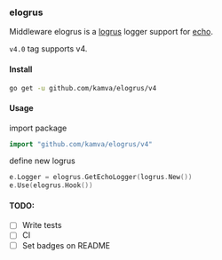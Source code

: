 ### elogrus

Middleware elogrus is a [logrus](https://github.com/sirupsen/logrus) logger support for [echo](https://github.com/labstack/echo).

`v4.0` tag supports v4.

#### Install

```sh
go get -u github.com/kamva/elogrus/v4
```

#### Usage

import package

```go
import "github.com/kamva/elogrus/v4"
```

define new logrus

```go
e.Logger = elogrus.GetEchoLogger(logrus.New())
e.Use(elogrus.Hook())
```


#### TODO: 
- [ ] Write tests
- [ ] CI
- [ ] Set badges on README